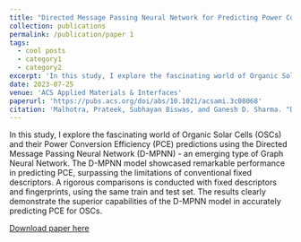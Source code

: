 ```yaml
---
title: "Directed Message Passing Neural Network for Predicting Power Conversion Efficiency in Organic Solar Cells"
collection: publications
permalink: /publication/paper 1
tags:
  - cool posts
  - category1
  - category2
excerpt: 'In this study, I explore the fascinating world of Organic Solar Cells (OSCs) and their Power Conversion Efficiency (PCE) predictions using the Directed Message Passing Neural Network (D-MPNN) - an emerging type of Graph Neural Network. The D-MPNN model showcased remarkable performance in predicting PCE, surpassing the limitations of conventional fixed descriptors. A rigorous comparisons is conducted with fixed descriptors and fingerprints, using the same train and test set. The results clearly demonstrate the superior capabilities of the D-MPNN model in accurately predicting PCE for OSCs.'
date: 2023-07-25
venue: 'ACS Applied Materials & Interfaces'
paperurl: 'https://pubs.acs.org/doi/abs/10.1021/acsami.3c08068'
citation: 'Malhotra, Prateek, Subhayan Biswas, and Ganesh D. Sharma. "Directed Message Passing Neural Network for Predicting Power Conversion Efficiency in Organic Solar Cells." ACS Applied Materials & Interfaces (2023).'
---
```

In this study, I explore the fascinating world of Organic Solar Cells (OSCs) and their Power Conversion Efficiency (PCE) predictions using the Directed Message Passing Neural Network (D-MPNN) - an emerging type of Graph Neural Network. The D-MPNN model showcased remarkable performance in predicting PCE, surpassing the limitations of conventional fixed descriptors. A rigorous comparisons is conducted with fixed descriptors and fingerprints, using the same train and test set. The results clearly demonstrate the superior capabilities of the D-MPNN model in accurately predicting PCE for OSCs.

[Download paper here](https://github.com/prateek-malhotra/prateek-malhotra.github.io/blob/master/files/Paper%204.pdf)
